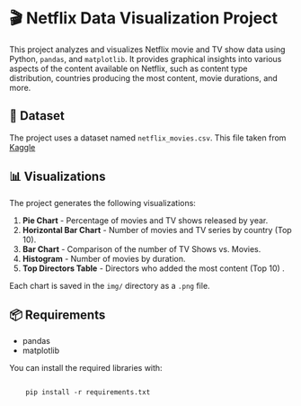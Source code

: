 # 🎬 Netflix Data Visualization Project

This project analyzes and visualizes Netflix movie and TV show data using Python, `pandas`, and `matplotlib`. It provides graphical insights into various aspects of the content available on Netflix, such as content type distribution, countries producing the most content, movie durations, and more.

## 📁 Dataset

The project uses a dataset named `netflix_movies.csv`. This file taken from [Kaggle](https://www.kaggle.com/datasets/ankulsharma150/netflix-data-analysis/data)

## 📊 Visualizations

The project generates the following visualizations:

1. **Pie Chart** - Percentage of movies and TV shows released by year.
2. **Horizontal Bar Chart** - Number of movies and TV series by country (Top 10).
3. **Bar Chart** - Comparison of the number of TV Shows vs. Movies.
4. **Histogram** - Number of movies by duration.
5. **Top Directors Table** - Directors who added the most content (Top 10) .

Each chart is saved in the `img/` directory as a `.png` file.

## 📦 Requirements

- pandas
- matplotlib

You can install the required libraries with:

```

    pip install -r requirements.txt

```


